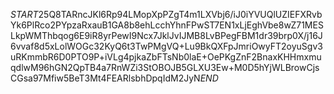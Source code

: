 $START$25Q8TARncJKl6Rp94LMopXpPZgT4m1LXVbj6/iJ0iYVUQlUZIEFXRvbYk6PlRco2PYpzaRxauB1GA8b8ehLcchYhnFPwST7EN1xLjEghVbe8wZ71MESLkpWMThbqog6E9iR8yrPewI9Ncx7JklJvIJMB8LvBPegFBM1dr39brp0X/j16J6vvaf8d5xLolWOGc32KyQ6t3TwPMgVQ+Lu9BkQXFpJmriOwyFT2oyuSgv3uRKmmbR6D0PTO9P+iVLg4pjkaZbFTsNb0laE+OePKgZnF2BnaxKHHmxmuqdlwM96hGN2QpTB4a7RnWZi3StOBOJB5GLXU3Ew+M0D5hYjWLBrowCjsCGsa97Mfiw5BeT3Mt4FEARlsbhDpqIdM2JyN$END$